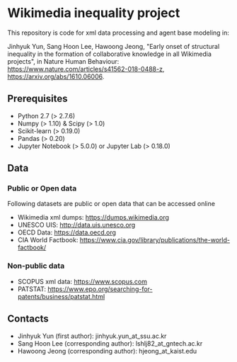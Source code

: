 # Wikimedia inequality project
This repository is code for xml data processing and agent base modeling in:

Jinhyuk Yun, Sang Hoon Lee, Hawoong Jeong, "Early onset of structural inequality in the formation of collaborative knowledge in all Wikimedia projects", in Nature Human Behaviour: https://www.nature.com/articles/s41562-018-0488-z, https://arxiv.org/abs/1610.06006.

## Prerequisites
* Python 2.7 (> 2.7.6)
* Numpy (> 1.10) & Scipy (> 1.0)
* Scikit-learn (> 0.19.0)
* Pandas (> 0.20)
* Jupyter Notebook (> 5.0.0) or Jupyter Lab (> 0.18.0)


## Data
### Public or Open data
Following datasets are public or open data that can be accessed online
* Wikimedia xml dumps: https://dumps.wikimedia.org
* UNESCO UIS: http://data.uis.unesco.org
* OECD Data: https://data.oecd.org
* CIA World Factbook: https://www.cia.gov/library/publications/the-world-factbook/

### Non-public data
* SCOPUS xml data: https://www.scopus.com
* PATSTAT: https://www.epo.org/searching-for-patents/business/patstat.html

## Contacts
* Jinhyuk Yun (first author): jinhyuk.yun_at_ssu.ac.kr
* Sang Hoon Lee (corresponding author): lshlj82_at_gntech.ac.kr
* Hawoong Jeong (corresponding author): hjeong_at_kaist.edu
